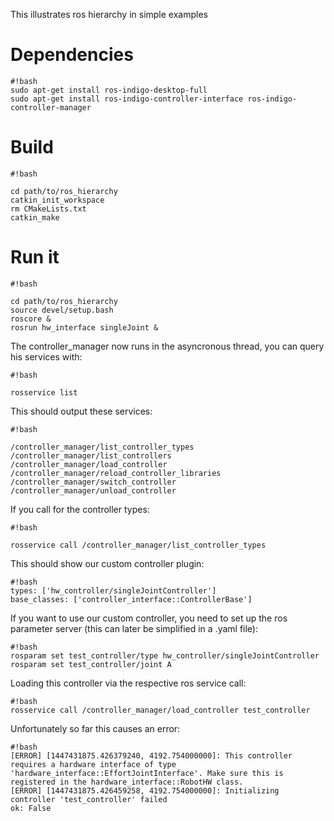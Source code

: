 This illustrates ros hierarchy in simple examples

# Dependencies #

```
#!bash
sudo apt-get install ros-indigo-desktop-full
sudo apt-get install ros-indigo-controller-interface ros-indigo-controller-manager
```

# Build #

```
#!bash

cd path/to/ros_hierarchy
catkin_init_workspace
rm CMakeLists.txt
catkin_make
```

# Run it #
```
#!bash

cd path/to/ros_hierarchy
source devel/setup.bash
roscore &
rosrun hw_interface singleJoint &
```
The controller_manager now runs in the asyncronous thread, you can query his services with:
```
#!bash

rosservice list
```
This should output these services:
```
#!bash

/controller_manager/list_controller_types
/controller_manager/list_controllers
/controller_manager/load_controller
/controller_manager/reload_controller_libraries
/controller_manager/switch_controller
/controller_manager/unload_controller
```
If you call for the controller types:
```
#!bash

rosservice call /controller_manager/list_controller_types
```
This should show our custom controller plugin:
```
#!bash
types: ['hw_controller/singleJointController']
base_classes: ['controller_interface::ControllerBase']
```
If you want to use our custom controller, you need to set up the ros parameter server (this can later be simplified in a .yaml file):
```
#!bash
rosparam set test_controller/type hw_controller/singleJointController
rosparam set test_controller/joint A
```
Loading this controller via the respective ros service call:
```
#!bash
rosservice call /controller_manager/load_controller test_controller
```
Unfortunately so far this causes an error:
```
#!bash
[ERROR] [1447431875.426379240, 4192.754000000]: This controller requires a hardware interface of type 'hardware_interface::EffortJointInterface'. Make sure this is registered in the hardware_interface::RobotHW class.
[ERROR] [1447431875.426459258, 4192.754000000]: Initializing controller 'test_controller' failed
ok: False
```